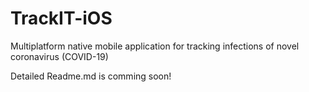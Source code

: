 # TrackIT-iOS
Multiplatform native mobile application for tracking infections of novel coronavirus (COVID-19)

Detailed Readme.md is comming soon!
